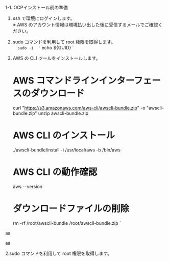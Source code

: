 1-1. OCPインストール前の準備  

 1. ssh で環境にログインします。  
    ※ AWS のアカウント情報は環境払い出した後に受信するメールでご確認ください。
 2. sudo コマンドを利用して root 権限を取得します。  
`   sudo -i  '
`   echo ${GUID}  `

 3. AWS の CLI ツールをインストールします。
    # AWS コマンドラインインターフェースのダウンロード
    curl "https://s3.amazonaws.com/aws-cli/awscli-bundle.zip" -o "awscli-bundle.zip"
    unzip awscli-bundle.zip
  
    # AWS CLI のインストール
    ./awscli-bundle/install -i /usr/local/aws -b /bin/aws

    # AWS CLI の動作確認
    aws --version

    # ダウンロードファイルの削除
    rm -rf /root/awscli-bundle /root/awscli-bundle.zip `
    
aa

 
 
 aa




 2.sudo コマンドを利用して root 権限を取得します。  
